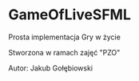 # GameOfLiveSFML
Prosta implementacja Gry w życie

Stworzona w ramach zajęć "PZO"

Autor: Jakub Gołębiowski
